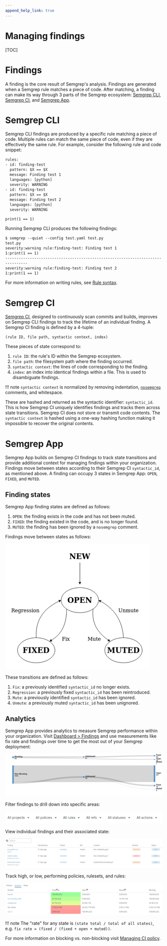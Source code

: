 ```yaml
---
append_help_link: true
---
```


# Managing findings

[TOC]

# Findings

A finding is the core result of Semgrep's analysis. Findings are generated when a Semgrep rule matches a piece of code. After matching, a finding can make its way through 3 parts of the Semgrep ecosystem: [Semgrep CLI](https://github.com/returntocorp/semgrep), [Semgrep CI](semgrep-ci.md), and [Semgrep App](https://semgrep.dev/).

# Semgrep CLI

Semgrep CLI findings are produced by a specific rule matching a piece of code. Multiple rules can match the same piece of code, even if they are effectively the same rule. For example, consider the following rule and code snippet:

```
rules:
- id: finding-test
  pattern: $X == $X
  message: Finding test 1
  languages: [python]
  severity: WARNING
- id: finding-test
  pattern: $X == $X
  message: Finding test 2
  languages: [python]
  severity: WARNING
```

```
print(1 == 1)
```

Running Semgrep CLI produces the following findings:

```
$ semgrep --quiet --config test.yaml test.py
test.py
severity:warning rule:finding-test: Finding test 1
1:print(1 == 1)
--------------------------------------------------------------------------------
severity:warning rule:finding-test: Finding test 2
1:print(1 == 1)
```

For more information on writing rules, see [Rule syntax](writing-rules/rule-syntax.md).

# Semgrep CI

[Semgrep CI](semgrep-ci.md), designed to continuously scan commits and builds, improves on Semgrep CLI findings to track the lifetime of an individual finding. A Semgrep CI finding is defined by a 4-tuple:

```
(rule ID, file path, syntactic context, index)
```

These pieces of state correspond to:

1. `rule ID`: the rule's ID within the Semgrep ecosystem.
1. `file path`: the filesystem path where the finding occurred.
1. `syntactic context`: the lines of code corresponding to the finding.
1. `index`: an index into identical findings within a file. This is used to disambiguate findings.

<!-- prettier-ignore-start -->
!!! note
    `syntactic context` is normalized by removing indentation, [`nosemgrep`](ignoring-findings.md#ignoring-findings-via-inline-comments) comments, and whitespace.
<!-- prettier-ignore-end -->

These are hashed and returned as the syntactic identifier: `syntactic_id`. This is how Semgrep CI uniquely identifies findings and tracks them across state transitions. Semgrep CI does not store or transmit code contents. The `syntactic context` is hashed using a one-way hashing function making it impossible to recover the original contents.

# Semgrep App

Semgrep App builds on Semgrep CI findings to track state transitions and provide additional context for managing findings within your organization. Findings move between states according to their Semgrep CI `syntactic_id`, as mentioned above. A finding can occupy 3 states in Semgrep App: `OPEN`, `FIXED`, and `MUTED`.

## Finding states

Semgrep App finding states are defined as follows:

1. `OPEN`: the finding exists in the code and has not been muted.
1. `FIXED`: the finding existed in the code, and is no longer found.
1. `MUTED`: the finding has been ignored by a `nosemgrep` comment.

Findings move between states as follows:

![Finding state transitions](img/finding-state.png "Finding state transitions")

These transitions are defined as follows:

1. `Fix`: a previously identified `syntactic_id` no longer exists.
1. `Regression`: a previously fixed `syntactic_id` has been reintroduced.
1. `Mute`: a previously identified `syntactic_id` has been ignored.
1. `Unmute`: a previously muted `syntactic_id` has been unignored.

## Analytics

Semgrep App provides analytics to measure Semgrep performance within your organization. Visit [Dashboard > Findings](https://semgrep.dev/manage/findings?tab=summary) and use measurements like fix rate and findings over time to get the most out of your Semgrep deployment:

![Blocking vs. non-blocking findings](img/sankey-diagram.png "Blocking vs. non-blocking findings")

Filter findings to drill down into specific areas:

![Findings filters](img/findings-filters.png "Findings filters")

View individual findings and their associated state:

![Individual finding state](img/findings-table.png "Individual finding state")

Track high, or low, performing policies, rulesets, and rules:

![Ruleset performance](img/ruleset-findings.png "Ruleset performance")

<!-- prettier-ignore-start -->
!!! note
    The "rate" for any state is `(state total / total of all states)`, e.g. `fix rate = (fixed / (fixed + open + muted))`.
<!-- prettier-ignore-end -->

For more information on blocking vs. non-blocking visit [Managing CI policy](managing-policy.md).
